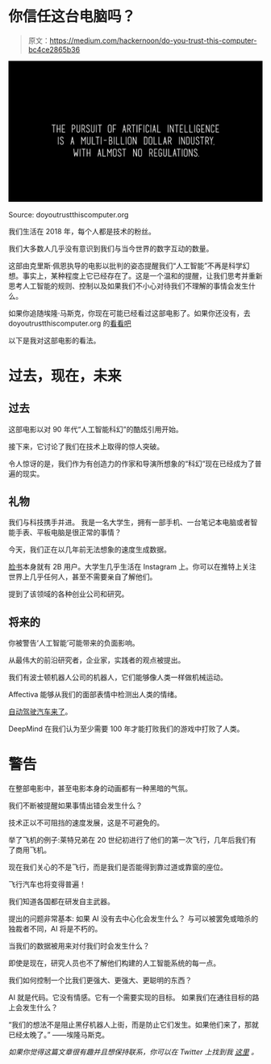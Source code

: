 # 你信任这台电脑吗？

> 原文：<https://medium.com/hackernoon/do-you-trust-this-computer-bc4ce2865b36>

![](img/4b99014cdc1447d7fb7caf97bc983d4c.png)

Source: doyoutrustthiscomputer.org

我们生活在 2018 年，每个人都是技术的粉丝。

我们大多数人几乎没有意识到我们与当今世界的数字互动的数量。

这部由克里斯·佩恩执导的电影以批判的姿态提醒我们“人工智能”不再是科学幻想。事实上，某种程度上它已经存在了。这是一个温和的提醒，让我们思考并重新思考人工智能的规则、控制以及如果我们不小心对待我们不理解的事情会发生什么。

如果你追随埃隆·马斯克，你现在可能已经看过这部电影了。如果你还没有，去 doyoutrustthiscomputer.org 的[看看吧](http://doyoutrustthiscomputer.org)

以下是我对这部电影的看法。

# 过去，现在，未来

## 过去

这部电影以对 90 年代“人工智能科幻”的酷炫引用开始。

接下来，它讨论了我们在技术上取得的惊人突破。

令人惊讶的是，我们作为有创造力的作家和导演所想象的“科幻”现在已经成为了普遍的现实。

## 礼物

我们与科技携手并进。
我是一名大学生，拥有一部手机、一台笔记本电脑或者智能手表、平板电脑是很正常的事情？

今天，我们正在以几年前无法想象的速度生成数据。

[脸书](https://hackernoon.com/tagged/facebook)本身就有 2B 用户。大学生几乎生活在 Instagram 上。你可以在推特上关注世界上几乎任何人，甚至不需要亲自了解他们。

提到了该领域的各种创业公司和研究。

## 将来的

你被警告‘人工智能’可能带来的负面影响。

从最伟大的前沿研究者，企业家，实践者的观点被提出。

我们有波士顿机器人公司的机器人，它们能够像人类一样做机械运动。

Affectiva 能够从我们的面部表情中检测出人类的情绪。

[自动驾驶汽车来了](https://hackernoon.com/how-far-are-we-from-a-fully-autonomous-driving-world-89fde97b5352)。

DeepMind 在我们认为至少需要 100 年才能打败我们的游戏中打败了人类。

# 警告

在整部电影中，甚至电影本身的动画都有一种黑暗的气氛。

我们不断被提醒如果事情出错会发生什么？

技术正以不可阻挡的速度发展，这是不可避免的。

举了飞机的例子:莱特兄弟在 20 世纪初进行了他们的第一次飞行，几年后我们有了商用飞机。

现在我们关心的不是飞行，而是我们是否能得到靠过道或靠窗的座位。

飞行汽车也将变得普遍！

我们知道各国都在研发自主武器。

提出的问题非常基本:
如果 AI 没有去中心化会发生什么？
与可以被罢免或暗杀的独裁者不同，AI 将是不朽的。

当我们的数据被用来对付我们时会发生什么？

即使是现在，研究人员也不了解他们构建的人工智能系统的每一点。

我们如何控制一个比我们更强大、更强大、更聪明的东西？

AI 就是代码。它没有情感。它有一个需要实现的目标。
如果我们在通往目标的路上会发生什么？

“我们的想法不是阻止黑仔机器人上街，而是防止它们发生。如果他们来了，那就已经太晚了。”
——埃隆马斯克。

*如果你觉得这篇文章很有趣并且想保持联系，你可以在 Twitter 上找到我* [*这里*](http://twitter.com/bhutanisanyam1) *。*
